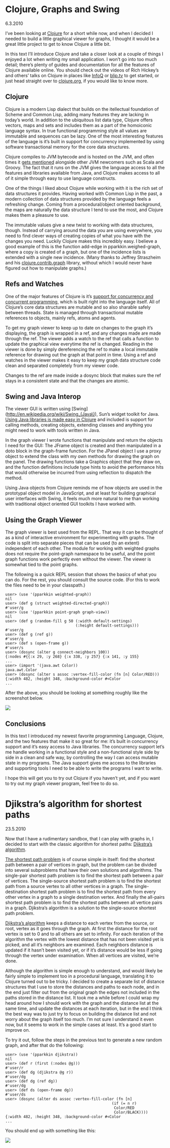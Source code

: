 Clojure, Graphs and Swing
=========================

6.3.2010

I’ve been looking at [Clojure](http://clojure.org/) for a short while now, and when I decided I needed to build a little graphical viewer for graphs, I thought it would be a great little project to get to know Clojure a little bit.


In this text I’ll introduce Clojure and take a closer look at a couple of things I enjoyed a lot when writing my small application. I won’t go into too much detail; there’s plenty of guides and documentation for all the features of Clojure available online. You should check out the videos of Rich Hickey’s and others’ talks on Clojure in places like [InfoQ](http://www.infoq.com/author/Rich-Hickey) or [blip.tv](http://clojure.blip.tv/) to get started, or just head straight over to [clojure.org](http://clojure.org/), if you would like to know more.

Clojure
-------

Clojure is a modern Lisp dialect that builds on the itellectual foundation of Scheme and Common Lisp, adding many features they are lacking in today’s world. In addition to the ubiquitous list data type, Clojure offers vectors, maps and sets and includes them as a part of the homoiconic language syntax. In true functional programming style all values are immutable and sequences can be lazy. One of the most interesting features of the language is it’s built in support for concurrency implemented by using software transactional memory for the core data structures.

Clojure compiles to JVM bytecode and is hosted on the JVM, and often times it [gets mentioned](http://blog.thinkrelevance.com/2008/8/4/java-next-common-ground) alongside other JVM newcomers such as Scala and Groovy. The fact that it runs on the JVM gives the language access to all the features and libraries available from Java, and Clojure makes access to all of it simple through easy to use language constructs.

One of the things I liked about Clojure while working with it is the rich set of data structures it provides. Having worked with Common Lisp in the past, a modern collection of data structures provided by the language feels a refreshing change. Coming from a procedural/object oriented background, the maps are naturally the data structure I tend to use the most, and Clojure makes them a pleasure to use.

The immutable values give a new twist to working with data structures, though. Instead of carrying around the data you are using everywhere, you need to find clever ways of creating copies of what you have with the changes you need. Luckily Clojure makes this incredibly easy. I believe a good example of this is the function add-edge in pparkkin.weighed-graph, where a copy is created of a graph, but one of the incidence lists is extended with a single new incidence. (Many thanks to Jeffrey Straszheim and his [clojure.contrib.graph](http://richhickey.github.com/clojure-contrib/graph-api.html) library, without which I would never have figured out how to manipulate graphs.)

Refs and Watches
----------------

One of the major features of Clojure is it’s [support for concurrency and concurrent programming](http://clojure.org/concurrent_programming), which is built right into the language itself. All of Clojure’s core data structures are mutable and so also sharable safely between threads. State is managed through transactional mutable references to objects, mainly refs, atoms and agents.

To get my graph viewer to keep up to date on changes to the graph it’s displaying, the graph is wrapped in a ref, and any changes made are made through the ref. The viewer adds a watch to the ref that calls a function to update the graphical view everytime the ref is changed. Reading in the viewer is done by simply dereferencing the ref to make a local immutable reference for drawing out the graph at that point in time. Using a ref and watches in the viewer makes it easy to keep my graph data structure code clean and separated completely from my viewer code.

Changes to the ref are made inside a dosync block that makes sure the ref stays in a consistent state and that the changes are atomic.

Swing and Java Interop
----------------------

The viewer GUI is written using [Swing](http://en.wikipedia.org/wiki/Swing_(Java\)), Sun’s widget toolkit for Java. [Using Java libraries is made easy in Clojure](http://clojure.org/java_interop) and included is support for calling methods, creating objects, extending classes and anything you might need to work with tools written in Java.

In the graph viewer I wrote functions that manipulate and return the objects I need for the GUI: The JFrame object is created and then manipulated in a doto block in the graph-frame function. For the JPanel object I use a proxy object to extend the class with my own methods for drawing the graph on the panel. The drawing functions take a Graphics object that they draw on, and the function definitions include type hints to avoid the performance hits that would otherwise be incurred from using reflection to dispatch the method.

Using Java objects from Clojure reminds me of how objects are used in the prototypal object model in JavaScript, and at least for building graphical user interfaces with Swing, it feels much more natural to me than working with traditional object oriented GUI toolkits I have worked with.

Using the Graph Viewer
----------------------

The graph viewer is best used from the REPL. That way it can be thought of as a kind of interactive environment for experimenting with graphs. The code is split into separate pieces that can be used (to an extent) independent of each other. The module for working with weighted graphs does not require the point-graph namespace to be useful, and the point graph functions work perfectly even without the viewer. The viewer is somewhat tied to the point graphs.

The following is a quick REPL session that shows the basics of what you can do. For the rest, you should consult the source code. (For this to work the files need to be in your classpath.)

    user> (use '(pparkkin weighted-graph))
    nil
    user> (def g (struct weighted-directed-graph))
    #'user/g
    user> (use '(pparkkin point-graph graph-view))
    nil
    user> (def g (random-fill g 50 (:width default-settings)
                                   (:height default-settings)))
    #'user/g
    user> (def g (ref g))
    #'user/g
    user> (def s (open-frame g))
    #'user/s
    user> (dosync (alter g connect-neighbors 100))
    {:nodes #{{:x 29, :y 268} {:x 338, :y 257} {:x 141, :y 155}
    ...
    user> (import '(java.awt Color))
    java.awt.Color
    user> (dosync (alter s assoc :vertex-fill-color (fn [n] Color/RED)))
    {:width 482, :height 348, :background-color #<Color
    ...

After the above, you should be looking at something roughly like the screenshot below.

![](https://lh3.googleusercontent.com/-ArO3_3GJkIc/S5IHGR9btkI/AAAAAAAAAyc/VJY90HdoWm8/s800/Screenshot-Graph%252520View.png)

Conclusions
-----------

In this text I introduced my newest favorite programming Language, Clojure, and the two features that make it so great for me: it’s built in concurrency support and it’s easy access to Java libraries. The concurrency support let’s me handle working in a functional style and a non-functional style side by side in a clean and safe way, by controlling the way I can access mutable state in my programs. The Java support gives me access to the libraries and supporting tools I need to be able to write the programs I want to write.

I hope this will get you to try out Clojure if you haven’t yet, and if you want to try out my graph viewer program, feel free to do so.

Djikstra’s algorithm for shortest paths
=======================================

23.5.2010

Now that I have a rudimentary sandbox, that I can play with graphs in, I decided to start with the classic algorithm for shortest paths: [Djikstra’s algorithm](http://en.wikipedia.org/wiki/Dijkstra's_algorithm).

[The shortest path problem](http://en.wikipedia.org/wiki/Shortest_path_problem) is of course simple in itself: find the shortest path between a pair of vertices in graph, but the problem can be divided into several subproblems that have their own solutions and algorithms. The single-pair shortest path problem is to find the shortest path between a pair of vertices. The single-source shortest path problem is to find the shortest path from a source vertex to all other vertices in a graph. The single-destination shortest path problem is to find the shortest path from every other vertex in a graph to a single destination vertex. And finally the all-pairs shortest path problem is to find the shortest paths between all vertice pairs in a graph. Djikstra’s algorithm is a solution to the single-source shortest path problem.

[Djikstra’s algorithm](http://en.wikipedia.org/wiki/Dijkstra's_algorithm) keeps a distance to each vertex from the source, or root, vertex as it goes through the graph. At first the distance for the root vertex is set to 0 and to all others are set to infinity. For each iteration of the algorithm the vertex with the lowest distance that has not been visited yet is picked, and all it’s neighbors are examined. Each neighbors distance is updated if it hasn’t been visited yet, or if it’s distance would be less if going through the vertex under examination. When all vertices are visited, we’re done.

Although the algorithm is simple enough to understand, and would likely be fairly simple to implement too in a procedural language, translating it to Clojure turned out to be tricky. I decided to create a separate list of distance structures that I use to store the distances and paths to each node, and in the end just filter out from the original graph the edges not included in the paths stored in the distance list. It took me a while before I could wrap my head around how I should work with the graph and the distance list at the same time, and update the distances at each iteration, but in the end I think the best way was to just try to focus on building the distance list and not worry about the graph itself too much. I’m not sure I understand it even now, but it seems to work in the simple cases at least. It’s a good start to improve on.

To try it out, follow the steps in the previous text to generate a new random graph, and after that do the following:

    user> (use '(pparkkin djikstra))
    nil
    user> (def r (first (:nodes @g)))
    #'user/r
    user> (def dg (djikstra @g r))
    #'user/dg
    user> (def dg (ref dg))
    #'user/dg
    user> (def ds (open-frame dg))
    #'user/ds
    user> (dosync (alter ds assoc :vertex-fill-color (fn [n]
                                                   (if (= n r)
                                                    Color/RED
                                                    Color/BLACK))))
    {:width 482, :height 348, :background-color #<Color
    ...

You should end up with something like this:

![](https://lh6.googleusercontent.com/-hlkklDV2dM8/TAIHdIBHpvI/AAAAAAAAAyc/pW7_5Wq0x_Y/s640/djikstra-screenshot-2.png)


